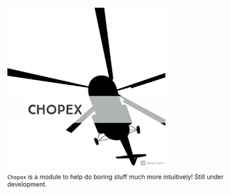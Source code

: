 <p align="Left"><img src="Chopex.jpg" width="360"></p>
</p> 

`Chopex` is a module to help do boring stuff much more intuitively! Still under development.
